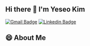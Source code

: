 ## Hi there 👋 I'm Yeseo Kim
[![Gmail Badge](https://img.shields.io/badge/Gmail-d14836?style=flat-square&logo=Gmail&logoColor=white&link=mailto:ksy2589022@gmail.com)](mailto:ksy2589022@gmail.com)
[![Linkedin Badge](https://img.shields.io/badge/-LinkedIn-blue?style=flat-square&logo=Linkedin&logoColor=white&link=https://www.linkedin.com/in/yeseokim/)](https://www.linkedin.com/in/yeseokim/)

## 😄 About Me

<!--
**HereYeseo/HereYeseo** is a ✨ _special_ ✨ repository because its `README.md` (this file) appears on your GitHub profile.

Here are some ideas to get you started:

- 🔭 I’m currently working on ...
- 🌱 I’m currently learning ...
- 👯 I’m looking to collaborate on ...
- 🤔 I’m looking for help with ...
- 💬 Ask me about ...
- 📫 How to reach me: ...
- 😄 Pronouns: ...
- ⚡ Fun fact: ...
-->

